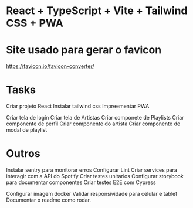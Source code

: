 # React + TypeScript + Vite + Tailwind CSS + PWA

# Site usado para gerar o favicon
https://favicon.io/favicon-converter/

# Tasks
Criar projeto React
Instalar tailwind css
Impreementar PWA

Criar tela de login
Criar tela de Artistas
Criar componete de Playlists
Criar componente de perfil
Criar componente do artista
Criar componente de  modal de playlist

# Outros
Instalar sentry para monitorar erros
Configurar Lint
Criar services para interagir com a API do Spotify
Criar testes unitarios
Configurar storybook para documentar componentes
Criar testes E2E com Cypress

Configurar imagem docker
Validar responsividade para celular e tablet
Documentar o readme como rodar.